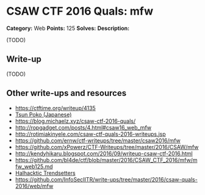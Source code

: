 # CSAW CTF 2016 Quals: mfw

**Category:** Web
**Points:** 125
**Solves:**
**Description:**

(TODO)

## Write-up

(TODO)

## Other write-ups and resources

* https://ctftime.org/writeup/4135
* [Tsun Poko (Japanese)](https://tsunpoko.github.io/CSAW2016/)
* https://blog.michaelz.xyz/csaw-ctf-2016-quals/
* http://ropgadget.com/posts/4.html#csaw16_web_mfw
* http://rotimiakinyele.com/csaw-ctf-quals-2016-writeups.jsp
* https://github.com/ernw/ctf-writeups/tree/master/csaw2016/mfw
* https://github.com/xPowerz/CTF-Writeups/tree/master/2016/CSAW/mfw
* http://kendyhikaru.blogspot.com/2016/09/writeup-csaw-ctf-2016.html
* https://github.com/bl4de/ctf/blob/master/2016/CSAW_CTF_2016/mfw/mfw_web125.md
* [Halhacktic Trendsetters](https://galhacktictrendsetters.wordpress.com/2016/09/19/csaw-quals-2016-mfw/)
* https://github.com/InfoSecIITR/write-ups/tree/master/2016/csaw-quals-2016/web/mfw
